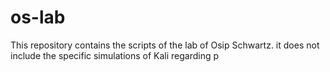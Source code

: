 # os-lab
This repository contains the scripts of the lab of Osip Schwartz. it does not include the specific simulations of Kali regarding p
